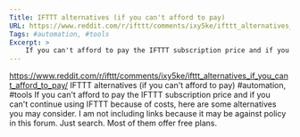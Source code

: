 ```yaml
---
Title: IFTTT alternatives (if you can't afford to pay)
URL: https://www.reddit.com/r/ifttt/comments/ixy5ke/ifttt_alternatives_if_you_cant_afford_to_pay/
Tags: #automation, #tools
Excerpt: >
    If you can't afford to pay the IFTTT subscription price and if you can't continue using IFTTT because of costs, here are some alternatives you may consider. I am not including links because it may be against policy in this forum. Just search. Most of them offer free plans.
---
```

https://www.reddit.com/r/ifttt/comments/ixy5ke/ifttt_alternatives_if_you_cant_afford_to_pay/
IFTTT alternatives (if you can't afford to pay)
#automation, #tools
If you can't afford to pay the IFTTT subscription price and if you can't continue using IFTTT because of costs, here are some alternatives you may consider. I am not including links because it may be against policy in this forum. Just search. Most of them offer free plans.